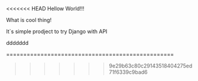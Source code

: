 <<<<<<< HEAD
Hellow World!!!

What is cool thing!

It`s simple prodject to try Django with API

ddddddd

=================================================

>>>>>>> 9e29b63c80c29143518404275ed71f6339c9bad6
